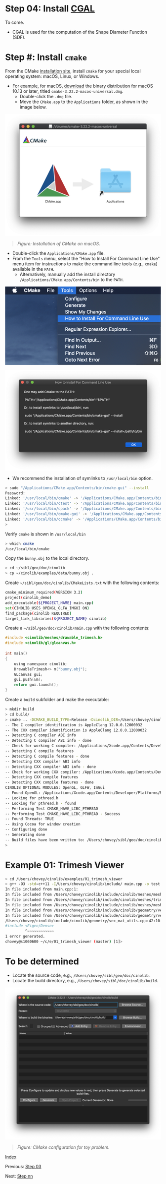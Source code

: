 # Step 04: Install [CGAL](https://www.cgal.org/)

To come.

* CGAL is used for the computation of the Shape Diameter Function (SDF).



# Step #: Install `cmake`

From the CMake [installation site](https://cmake.org/install/), install `cmake` for 
your special local operating system:  macOS, Linux, or Windows.

* For example, for macOS, [download](https://cmake.org/download/) the binary distribution for macOS 10.13 or later, titled `cmake-3.22.2-macos-universal.dmg`.
  * Double-click the `.dmg` file.
  * Move the `CMake.app` to the `Applications` folder, as shown in the image below.

![](fig/cmake_macos_install.png) 
> *Figure: Installation of CMake on macOS.*

* Double-click the `Applications/CMake.app` file.
* From the `Tools` menu, select the "How to Install For Command Line Use" menu item for instructions to make the command line tools (e.g., `cmake`) available in the `PATH`. 
  * Alternatively, manually add the install directory `/Applications/CMake.app/Contents/bin` to the `PATH`.

![](fig/cmake_macos_install_002.png)

![](fig/cmake_macos_install_003.png)

* We recommend the installation of symlinks to `/usr/local/bin` option.

```bash
> sudo "/Applications/CMake.app/Contents/bin/cmake-gui" --install
Password:
Linked: '/usr/local/bin/cmake' -> '/Applications/CMake.app/Contents/bin/cmake'
Linked: '/usr/local/bin/ctest' -> '/Applications/CMake.app/Contents/bin/ctest'
Linked: '/usr/local/bin/cpack' -> '/Applications/CMake.app/Contents/bin/cpack'
Linked: '/usr/local/bin/cmake-gui' -> '/Applications/CMake.app/Contents/bin/cmake-gui'
Linked: '/usr/local/bin/ccmake' -> '/Applications/CMake.app/Contents/bin/ccmake'
>
```

Verify `cmake` is shown in `/usr/local/bin`

```bash
> which cmake
/usr/local/bin/cmake
```

Copy the `bunny.obj` to the local directory.

```bash
> cd ~/sibl/geo/doc/cinolib
> cp ~/cinolib/examples/data/bunny.obj .
```

Create `~/sibl/geo/doc/cinolib/CMakeLists.txt` with the following contents:

```bash
cmake_minimum_required(VERSION 3.2)
project(cinolib_demo)
add_executable(${PROJECT_NAME} main.cpp)
set(CINOLIB_USES_OPENGL_GLFW_IMGUI ON)
find_package(cinolib REQUIRED)
target_link_libraries(${PROJECT_NAME} cinolib)
```

Create a `~/sibl/geo/doc/cinolib/main.cpp` with the following contents:

```c
#include <cinolib/meshes/drawable_trimesh.h>
#include <cinolib/gl/glcanvas.h>

int main()
{
    using namespace cinolib;
    DrawableTrimesh<> m("bunny.obj");
    GLcanvas gui;
    gui.push(&m);
    return gui.launch();
}
```

Create a `build` subfolder and make the executable:

```bash
> mkdir build
> cd build/
> cmake .. -DCMAKE_BUILD_TYPE=Release -Dcinolib_DIR=/Users/chovey/cinolib
-- The C compiler identification is AppleClang 12.0.0.12000032
-- The CXX compiler identification is AppleClang 12.0.0.12000032
-- Detecting C compiler ABI info
-- Detecting C compiler ABI info - done
-- Check for working C compiler: /Applications/Xcode.app/Contents/Developer/Toolchains/XcodeDefault.xctoolchain/usr/bin/cc - skipped
-- Detecting C compile features
-- Detecting C compile features - done
-- Detecting CXX compiler ABI info
-- Detecting CXX compiler ABI info - done
-- Check for working CXX compiler: /Applications/Xcode.app/Contents/Developer/Toolchains/XcodeDefault.xctoolchain/usr/bin/c++ - skipped
-- Detecting CXX compile features
-- Detecting CXX compile features - done
CINOLIB OPTIONAL MODULES: OpenGL, GLFW, ImGui
-- Found OpenGL: /Applications/Xcode.app/Contents/Developer/Platforms/MacOSX.platform/Developer/SDKs/MacOSX11.1.sdk/System/Library/Frameworks/OpenGL.framework
-- Looking for pthread.h
-- Looking for pthread.h - found
-- Performing Test CMAKE_HAVE_LIBC_PTHREAD
-- Performing Test CMAKE_HAVE_LIBC_PTHREAD - Success
-- Found Threads: TRUE
-- Using Cocoa for window creation
-- Configuring done
-- Generating done
-- Build files have been written to: /Users/chovey/sibl/geo/doc/cinolib/build
>
```

# Example 01: Trimesh Viewer

```bash
> cd /Users/chovey/cinolib/examples/01_trimesh_viewer
> g++ -O3 -std=c++11 -I/Users/chovey/cinolib/include/ main.cpp -o test.out
In file included from main.cpp:1:
In file included from /Users/chovey/cinolib/include/cinolib/meshes/meshes.h:40:
In file included from /Users/chovey/cinolib/include/cinolib/meshes/trimesh.h:41:
In file included from /Users/chovey/cinolib/include/cinolib/meshes/mesh_attributes.h:39:
In file included from /Users/chovey/cinolib/include/cinolib/geometry/vec_mat.h:40:
In file included from /Users/chovey/cinolib/include/cinolib/geometry/vec_mat_utils.h:136:
/Users/chovey/cinolib/include/cinolib/geometry/vec_mat_utils.cpp:42:10: fatal error: 'Eigen/Dense' file not found
#include <Eigen/Dense>
         ^~~~~~~~~~~~~
1 error generated.
chovey@s1060600 ~/c/e/01_trimesh_viewer (master) [1]>
```

# To be determined

* Locate the source code, e.g., `/Users/chovey/sibl/geo/doc/cinolib`.
* Locate the build directory, e.g., `/Users/chovey/sibl/doc/cinolib/build`.

![](fig/cmake_toy_problem.png)
> *Figure: CMake configuration for toy problem.*

[Index](README.md)

Previous: [Step 03](step_03.md)

Next: [Step nn](step_nn.md)
